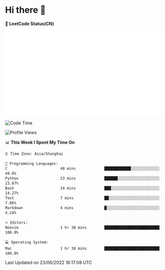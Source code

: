# Hi there 👋

📝 **LeetCode Status(CN)**

![wsmbsbbz's LeetCode status](https://github.com/wsmbsbbz/wsmbsbbz/blob/main/status.svg)

<!--
**wsmbsbbz/wsmbsbbz** is a ✨ _special_ ✨ repository because its `README.md` (this file) appears on your GitHub profile.

Here are some ideas to get you started:

- 🔭 I’m currently working on ...
- 🌱 I’m currently learning ...
- 👯 I’m looking to collaborate on ...
- 🤔 I’m looking for help with ...
- 💬 Ask me about ...
- 📫 How to reach me: ...
- 😄 Pronouns: ...
- ⚡ Fun fact: ...
-->
<!--START_SECTION:waka-->
![Code Time](http://img.shields.io/badge/Code%20Time-0%20secs-blue)

![Profile Views](http://img.shields.io/badge/Profile%20Views-2-blue)

📊 **This Week I Spent My Time On** 

```text
⌚︎ Time Zone: Asia/Shanghai

💬 Programming Languages: 
C                        48 mins             ████████████░░░░░░░░░░░░░   49.8% 
Python                   23 mins             ██████░░░░░░░░░░░░░░░░░░░   23.67% 
Bash                     14 mins             ███░░░░░░░░░░░░░░░░░░░░░░   14.27% 
Text                     7 mins              ██░░░░░░░░░░░░░░░░░░░░░░░   7.86% 
Markdown                 4 mins              █░░░░░░░░░░░░░░░░░░░░░░░░   4.24%

🔥 Editors: 
Neovim                   1 hr 38 mins        █████████████████████████   100.0%

💻 Operating System: 
Mac                      1 hr 38 mins        █████████████████████████   100.0%

```


 Last Updated on 23/06/2022 16:17:08 UTC
<!--END_SECTION:waka-->

